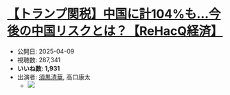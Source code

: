 # [【トランプ関税】中国に計104%も…今後の中国リスクとは？【ReHacQ経済】](https://www.youtube.com/watch?v=U4ArlC5drBE)
-   公開日: 2025-04-09
-   視聴数: 287,341
-   **いいね数: 1,931**
-   出演者: [須黒清華](/rehacq_fan/people/須黒清華 "wikilink"), 高口康太
    - [![](https://img.youtube.com/vi/U4ArlC5drBE/hqdefault.jpg)](https://www.youtube.com/watch?v=U4ArlC5drBE)
